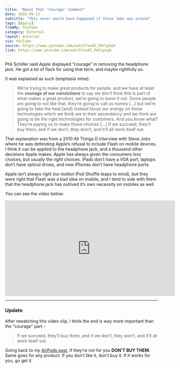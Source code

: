 ```yaml
---
title: "About That 'Courage' Comment"
date: 2016-09-12
subtitle: "This never would have happened if Steve Jobs was around"
tags: [Apple]
fromMy: YouTube
category: External
layout: external
via: YouTube
source: https://www.youtube.com/watch?v=65_PmYipnpk
link: https://www.youtube.com/watch?v=65_PmYipnpk
---
```


Phil Schiller said Apple displayed “courage” in removing the headphone jack. He got a lot of flack for using that term, and maybe rightfully so.

It was explained as such (emphasis mine):

 >We’re trying to make great products for people, and we have at least the **courage of our convictions** to say we don’t think this is part of what makes a great product, we’re going to leave it out. Some people are going to not like that, they’re going to call us names […] but we’re going to take the heat [and] instead focus our energy on these technologies which we think are in their ascendancy and we think are going to be the right technologies for customers. And you know what? They’re paying us to make those choices […] If we succeed, they’ll buy them, and if we don’t, they won’t, and it’ll all work itself out.
 
 <!-- more -->

That explanation was from a 2010 All Things D interview with Steve Jobs where he was defending Apple’s refusal to include Flash on mobile devices. I think it can be applied to the headphone jack, and a thousand other decisions Apple makes. Apple has always given the consumers _less_ choices, but usually the _right_ choices. iPads don’t have a VGA port, laptops don’t have optical drives, and now iPhones don’t have headphone ports.

Apple isn’t always right (no-button iPod Shuffle leaps to mind), but they were right that Flash was a bad idea on mobile, and I tend to side with them that the headphone jack has outlived it’s own necessity on mobiles as well.

You can see the video below:

<iframe width="560" height="315" src="https://www.youtube.com/embed/65_PmYipnpk" frameborder="0" allowfullscreen></iframe>

---
### Update
After rewatching this video clip, I think the end is way more important than the "courage" part -  

 > If we succeed, they’ll buy them, and if we don’t, they won’t, and it’ll all work itself out.
 
Going back to my [AirPods post](http://www.cocktailsandcoffee.com/writing/airpod-paranoia/), if they're not for you **DON'T BUY THEM.** Same goes for any product. If you don't like it, don't buy it. If it works for you, go get it.

